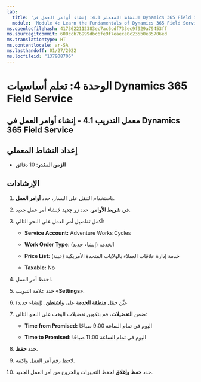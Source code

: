 ```yaml
---
lab:
  title: 'النشاط المعملي 4.1: إنشاء أوامر العمل في Dynamics 365 Field Service'
  module: 'Module 4: Learn the Fundamentals of Dynamics 365 Field Service'
ms.openlocfilehash: 4173622112383ec7ac6cdf733ec9f929a79453ff
ms.sourcegitcommit: 600ccb76999dbc6fe9f7eaece0c235b0e85706ed
ms.translationtype: HT
ms.contentlocale: ar-SA
ms.lasthandoff: 01/27/2022
ms.locfileid: "137908706"
---
```

<a name="module-4-learn-the-fundamentals-of-dynamics-365-field-service"></a>الوحدة 4: تعلم أساسيات Dynamics 365 Field Service
========================

## <a name="practice-lab-41---creating-work-orders-in-dynamics-365-field-service"></a>معمل التدريب 4.1 - إنشاء أوامر العمل في Dynamics 365 Field Service

## <a name="lab-setup"></a>إعداد النشاط المعملي

  - **الزمن المقدر**: 10 دقائق

## <a name="instructions"></a>الإرشادات

1. باستخدام التنقل على اليسار، حدد **أوامر العمل**.

2. في **شريط الأوامر**، حدد زر **جديد** لإنشاء أمر عمل جديد.

3. أكمل تفاصيل أمر العمل على النحو التالي:

    - **Service Account:** Adventure Works Cycles

    - **Work Order Type**: الخدمة (إنشاء جديد)

    - **Price List:** خدمة إدارة علاقات العملاء بالولايات المتحدة الأمريكية (عينة)

    - **Taxable:** No

4. احفظ أمر العمل.

4. حدد علامة التبويب «⁧**⁩Settings⁧**⁩».

5. عيِّن حقل **منطقة الخدمة** على **واشنطن**. (إنشاء جديد)

6. ضمن **التفضيلات**، قم بتكوين تفضيلات الوقت على النحو التالي:

    - **Time from Promised:** اليوم في تمام الساعة 9:00 صباحًا

    - **Time to Promised:** اليوم في تمام الساعة 11:00 صباحًا

7. حدد ⁧**⁩حفظ⁧**⁩.

8. لاحظ رقم أمر العمل واكتبه. 

9. حدد **حفظ وإغلاق** لحفظ التغييرات والخروج من أمر العمل الجديد.

